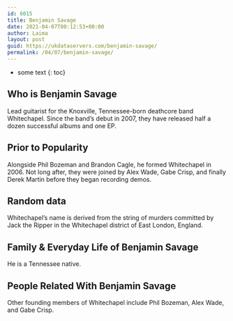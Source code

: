 ```yaml
---
id: 6015
title: Benjamin Savage
date: 2021-04-07T00:12:53+00:00
author: Laima
layout: post
guid: https://ukdataservers.com/benjamin-savage/
permalink: /04/07/benjamin-savage/
---
```


* some text
{: toc}


## Who is Benjamin Savage
                  
                  
                  
Lead guitarist for the Knoxville, Tennessee-born deathcore band Whitechapel. Since the band&#8217;s debut in 2007, they have released half a dozen successful albums and one EP.
                  
              
            
              
            
                
                
                
## Prior to Popularity
                  
                  
                  
Alongside Phil Bozeman and Brandon Cagle, he formed Whitechapel in 2006. Not long after, they were joined by Alex Wade, Gabe Crisp, and finally Derek Martin before they began recording demos.
                  
              
            
              
            
                
                
                
## Random data
                  
                  
                  
Whitechapel&#8217;s name is derived from the string of murders committed by Jack the Ripper in the Whitechapel district of East London, England.
                  
              
            
              
            
                
                
                
## Family & Everyday Life of Benjamin Savage
                  
                  
                  
He is a Tennessee native.
                  
              
            
              
            
                
                
                
## People Related With Benjamin Savage
                  
                  
                  
Other founding members of Whitechapel include Phil Bozeman, Alex Wade, and Gabe Crisp.
                  
              
            
              
            
                
              
            
              
              
            
            
              
            
          
          
          
